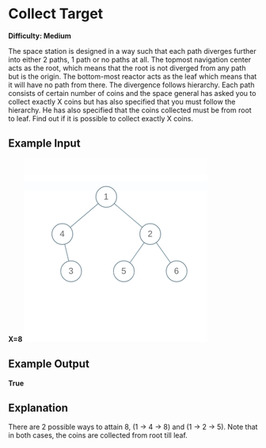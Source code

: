 # Collect Target

**Difficulty: Medium**

The space station is designed in a way such that each path diverges further into either 2 paths, 1 path or no paths at all. The topmost navigation center acts as the root, which means that the root is not diverged from any path but is the origin. The bottom-most reactor acts as the leaf which means that it will have no path from there. The divergence follows hierarchy. Each path consists of certain number of coins and the space general has asked you to collect exactly X coins but has also specified that you must follow the hierarchy. He has also specified that the coins collected must be from root to leaf. Find out if it is possible to collect exactly X coins.

## Example Input

**X=8**
![btree](../../images/btree1.png)

## Example Output

**True**

## Explanation

There are 2 possible ways to attain 8, (1 -> 4 -> 8) and (1 -> 2 -> 5). Note that in both cases, the coins are collected from root till leaf.
